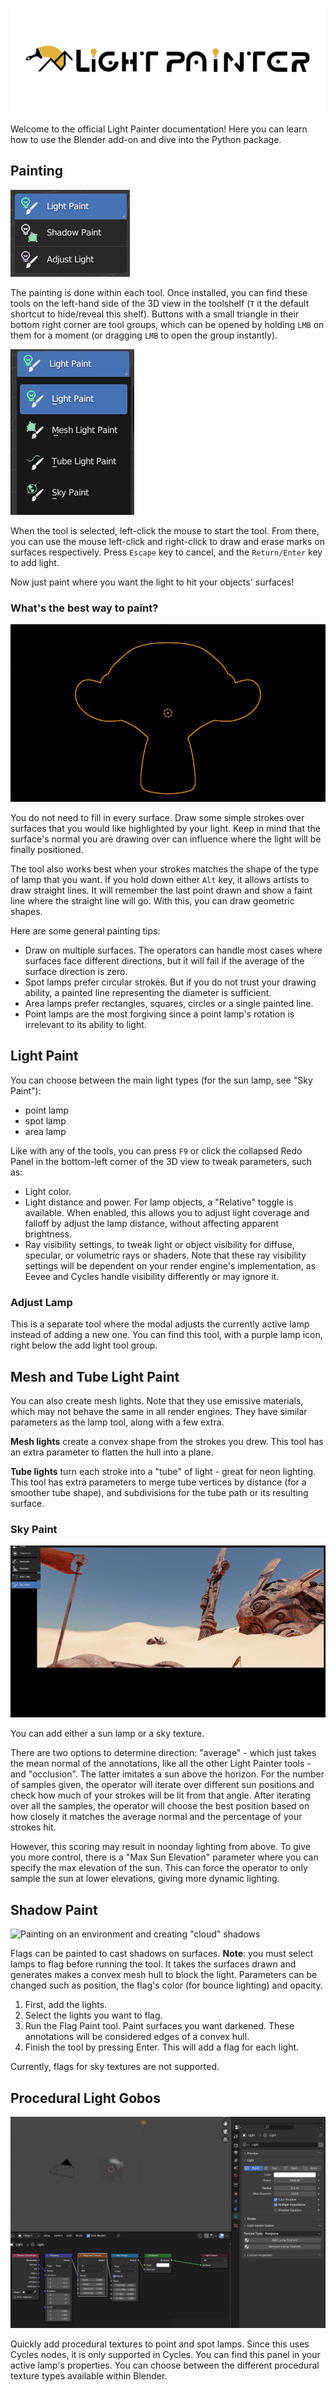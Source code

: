 ![Light Painter](/docs/assets/logo.png)

Welcome to the official Light Painter documentation!
Here you can learn how to use the Blender add-on and dive into the Python package.

## Painting

![List of tools: Light Paint, Shadow Paint, Adjust Light](/docs/assets/tools.png)

The painting is done within each tool.
Once installed, you can find these tools on the left-hand side of the 3D view
in the toolshelf (`T` it the default shortcut to hide/reveal this shelf).
Buttons with a small triangle in their bottom right corner are tool groups,
which can be opened by holding `LMB` on them for a moment (or dragging `LMB` to open the group instantly).

![List of tools: Light Paint, Mesh Light Paint, Tube Light Paint, Sky Paint](/docs/assets/tool_group.png)

When the tool is selected, left-click the mouse to start the tool.
From there, you can use the mouse left-click and right-click
to draw and erase marks on surfaces respectively.
Press `Escape` key to cancel, and the `Return/Enter` key to add light.

Now just paint where you want the light to hit your objects' surfaces!

### What's the best way to paint?

![Adding a light, step by step](/docs/assets/painting_steps.gif)

You do not need to fill in every surface.
Draw some simple strokes over surfaces that you would like highlighted by your light.
Keep in mind that the surface's normal you are drawing over
can influence where the light will be finally positioned.

The tool also works best
when your strokes matches the shape of the type of lamp that you want.
If you hold down either `Alt` key, it allows artists to draw straight lines.
It will remember the last point drawn and show a faint line where the straight line will go.
With this, you can draw geometric shapes.

Here are some general painting tips:

- Draw on multiple surfaces. The operators can handle most cases
  where surfaces face different directions,
  but it will fail if the average of the surface direction is zero.
- Spot lamps prefer circular strokes.
  But if you do not trust your drawing ability,
  a painted line representing the diameter is sufficient.
- Area lamps prefer rectangles, squares, circles or a single painted line.
- Point lamps are the most forgiving since a point lamp's rotation
  is irrelevant to its ability to light.

## Light Paint

You can choose between the main light types (for the sun lamp, see "Sky Paint"):

- point lamp
- spot lamp
- area lamp

Like with any of the tools, you can press `F9` or click the collapsed Redo Panel
in the bottom-left corner of the 3D view to tweak parameters, such as:
- Light color.
- Light distance and power. For lamp objects, a "Relative" toggle is available.
  When enabled, this allows you to adjust light coverage and falloff by adjust the lamp distance,
  without affecting apparent brightness.
- Ray visibility settings, to tweak light or object visibility 
  for diffuse, specular, or volumetric rays or shaders.
  Note that these ray visibility settings will be dependent on your render engine's implementation,
  as Eevee and Cycles handle visibility differently or may ignore it.

### Adjust Lamp

This is a separate tool where the modal adjusts the currently active lamp
instead of adding a new one.
You can find this tool, with a purple lamp icon, right below the add light tool group.

## Mesh and Tube Light Paint

You can also create mesh lights. Note that they use emissive materials,
which may not behave the same in all render engines.
They have similar parameters as the lamp tool, along with a few extra.

**Mesh lights** create a convex shape from the strokes you drew.
This tool has an extra parameter to flatten the hull into a plane.

**Tube lights** turn each stroke into a "tube" of light -
great for neon lighting.
This tool has extra parameters to merge tube vertices by distance (for a smoother tube shape),
and subdivisions for the tube path or its resulting surface.

### Sky Paint

![Drawing onto an environment and painting direction of sky texture](/docs/assets/sky_paint.gif)

You can add either a sun lamp or a sky texture.

There are two options to determine direction: "average" -
which just takes the mean normal of the annotations, like all the other Light Painter tools -
and "occlusion". The latter imitates a sun above the horizon.
For the number of samples given, the operator will iterate over different sun positions
and check how much of your strokes will be lit from that angle.
After iterating over all the samples, the operator will choose the best position
based on how closely it matches the average normal
and the percentage of your strokes hit.

However, this scoring may result in noonday lighting from above.
To give you more control, there is a "Max Sun Elevation" parameter
where you can specify the max elevation of the sun.
This can force the operator to only sample the sun at lower elevations,
giving more dynamic lighting.

## Shadow Paint

![Painting on an environment and creating "cloud" shadows](/docs/assets/shadow_paint.gif)

Flags can be painted to cast shadows on surfaces.
**Note**: you must select lamps to flag before running the tool.
It takes the surfaces drawn and generates makes a convex mesh hull to block the light.
Parameters can be changed such as position,
the flag's color (for bounce lighting) and opacity.

1. First, add the lights.
2. Select the lights you want to flag.
3. Run the Flag Paint tool. Paint surfaces you want darkened.
   These annotations will be considered edges of a convex hull.
4. Finish the tool by pressing Enter. This will add a flag for each light.

Currently, flags for sky textures are not supported.

## Procedural Light Gobos

![Adding procedural noise to a point lamp to create gobos or shadows](/docs/assets/gobos.png)

Quickly add procedural textures to point and spot lamps.
Since this uses Cycles nodes, it is only supported in Cycles.
You can find this panel in your active lamp's properties.
You can choose between the different procedural texture types available within Blender.
